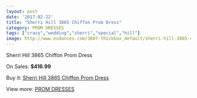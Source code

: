 ```yaml
---
layout: post
date: '2017-02-22'
title: "Sherri Hill 3865 Chiffon Prom Dress"
category: PROM DRESSES
tags: ["crazy","wedding","sherri","special","hill"]
image: http://www.eudances.com/3607-thickbox_default/sherri-hill-3865-chiffon-prom-dress.jpg
---
```

Sherri Hill 3865 Chiffon Prom Dress

On Sales: **$416.99**
<a href="https://www.eudances.com/en/prom-dresses/1210-sherri-hill-3865-chiffon-prom-dress.html"><amp-img layout="responsive" width="600" height="600" src="//www.eudances.com/3607-thickbox_default/sherri-hill-3865-chiffon-prom-dress.jpg" alt="Sherri Hill 3865 Chiffon Prom Dress 0" /></a>
<a href="https://www.eudances.com/en/prom-dresses/1210-sherri-hill-3865-chiffon-prom-dress.html"><amp-img layout="responsive" width="600" height="600" src="//www.eudances.com/3608-thickbox_default/sherri-hill-3865-chiffon-prom-dress.jpg" alt="Sherri Hill 3865 Chiffon Prom Dress 1" /></a>
<a href="https://www.eudances.com/en/prom-dresses/1210-sherri-hill-3865-chiffon-prom-dress.html"><amp-img layout="responsive" width="600" height="600" src="//www.eudances.com/3609-thickbox_default/sherri-hill-3865-chiffon-prom-dress.jpg" alt="Sherri Hill 3865 Chiffon Prom Dress 2" /></a>

Buy it: [Sherri Hill 3865 Chiffon Prom Dress](https://www.eudances.com/en/prom-dresses/1210-sherri-hill-3865-chiffon-prom-dress.html "Sherri Hill 3865 Chiffon Prom Dress")

View more: [PROM DRESSES](https://www.eudances.com/en/13-prom-dresses "PROM DRESSES")